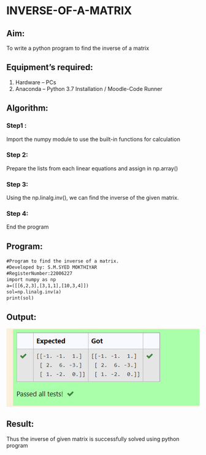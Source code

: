 # INVERSE-OF-A-MATRIX
## Aim:
To write a python program to find the inverse of a matrix
## Equipment’s required:
1. 	Hardware – PCs
2. 	Anaconda – Python 3.7 Installation / Moodle-Code Runner
## Algorithm:
### Step1 :
Import the numpy module to use the built-in functions for calculation 
### Step 2:
 Prepare the lists from each linear equations and assign in np.array()
### Step 3:
 Using the np.linalg.inv(), we can find the inverse of the given matrix.
### Step 4:
 End the program

## Program:
```
#Program to find the inverse of a matrix.
#Developed by: S.M.SYED MOKTHIYAR
#RegisterNumber:22006227
import numpy as np
a=([[6,2,3],[3,1,1],[10,3,4]])
sol=np.linalg.inv(a)
print(sol)
```
## Output:
![eig](output.png)
## Result:
Thus the inverse of given matrix is successfully solved using python program

